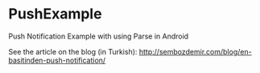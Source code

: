 # PushExample
Push Notification Example with using Parse in Android

See the article on the blog (in Turkish): http://sembozdemir.com/blog/en-basitinden-push-notification/
